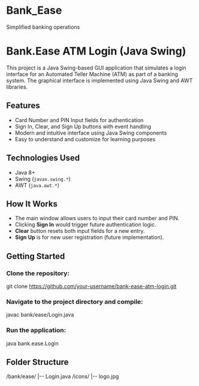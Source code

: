 # Bank_Ease

Simplified banking operations

# Bank.Ease ATM Login (Java Swing)

This project is a Java Swing-based GUI application that simulates a login interface for an Automated Teller Machine (ATM) as part of a banking system. The graphical interface is implemented using Java Swing and AWT libraries.

## Features

- Card Number and PIN Input fields for authentication
- Sign In, Clear, and Sign Up buttons with event handling
- Modern and intuitive interface using Java Swing components
- Easy to understand and customize for learning purposes

## Technologies Used

- Java 8+
- Swing (`javax.swing.*`)
- AWT (`java.awt.*`)

## How It Works

- The main window allows users to input their card number and PIN.
- Clicking **Sign In** would trigger future authentication logic.
- **Clear** button resets both input fields for a new entry.
- **Sign Up** is for new user registration (future implementation).

## Getting Started

### Clone the repository:

git clone https://github.com/your-username/bank-ease-atm-login.git

### Navigate to the project directory and compile:

javac bank/ease/Login.java

### Run the application:

java bank.ease.Login

## Folder Structure

/bank/ease/
|-- Login.java
/icons/
|-- logo.jpg
